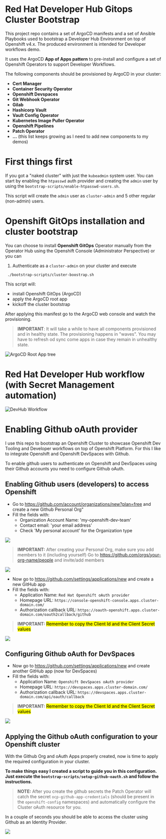 # Red Hat Developer Hub Gitops Cluster Bootstrap

This project repo contains a set of ArgoCD manifests and a set of Ansible Playbooks used to bootstrap a Developer Hub Environment on top of Openshift v4.x. The produced environment is intended for Developer workflows demo.

It uses the ArgoCD **App of Apps pattern** to pre-install and configure a set of Openshift Operators to support Developer Workflows.

The following components should be provisioned by ArgoCD in your cluster:
 * **Cert Manager**
 * **Container Security Operator**
 * **Openshift Devspaces**
 * **Git Webhook Operator**
 * **Gilab**
 * **Hashicorp Vault**
 * **Vault Config Operator**
 * **Kubernetes Image Puller Operator**
 * **Openshift Pipelines**
 * **Patch Operator**
 * **...** (this list keeps growing as I need to add new components to my demos)

# First things first
If you got a "naked cluster" with just the `kubeadmin` system user. You can start by enabling the `htpasswd` auth provider and creating the `admin` user by using the `bootstrap-scripts/enable-htpasswd-users.sh`. 

This script will create the `admin` user as `cluster-admin` and 5 other regular (non-admin) users.

# Openshift GitOps installation and cluster bootstrap
You can choose to install **Openshift GitOps** Operator manually from the Operator Hub using the Openshift Console (Administrator Perspective) or you can

 1. Authenticate as a `cluster-admin` on your cluster and execute

```shell
 ./bootstrap-scripts/cluster-boostrap.sh 
```

This script will:
 * install Openshift GitOps (ArgoCD)
 * apply the ArgoCD root app
 * kickoff the cluster bootstrap
 
After applying this manifest go to the ArgoCD web console and watch the provisioning.
> **IMPORTANT**: It will take a while to have all components provisioned and in healthy state. The provisioning happens in "waves". You may have to refresh od sync come apps in case they remain in unhealthy state.

![ArgoCD Root App tree](./docs/images/ArgoCD-root-app-tree.png)

# Red Hat Developer Hub workflow (with Secret Management automation)

![DevHub Workflow](./docs/images/Red_Hat_DeveloperHub_Mgtm_Secrets_with_Hashicorp_Vault.png)

# Enabling Github oAuth provider
I use this repo to bootstrap an Openshift Cluster to showcase Openshift Dev Tooling and Developer workflows on top of Openshift Platform.
For this I like to integrate Openshift and Openshift DevSpaces with Github. 

To enable github users to authenticate on Openshift and DevSpaces using their Github accounts you need to configure Github oAuth. 

## Enabling Github users (developers) to access Openshift

 * Go to https://github.com/account/organizations/new?plan=free and create a new Github Personal Org"
 * Fill the fields with:
   * Organization Account Name: 'my-openshift-dev-team'
   * Contact email: 'your email address'
   * Check  'My personal account' for the Organization type

![](./docs/images/new-gb-personal-org.png)

> **IMPORTANT:** After creating your Personal Org, make sure you add members to it (including yourself)
> Go to https://github.com/orgs/your-org-name/people and invite/add members

![](./docs/images/gb-org-members.png)

 * Now go to https://github.com/settings/applications/new and create a new GitHub app
 * Fill the fields with:
   * Application Name: `Red Hat Openshift oAuth provider`
   * Homepage URL: `https://console-openshift-console.apps.cluster-domain.com/`
   * Authorization callback URL: `https://oauth-openshift.apps.cluster-domain.com/oauth2callback/github`

> **IMPORTANT:** <mark>Remember to copy the Client Id and the Client Secret values</mark>

![](./docs/images/new-gb-ocp-oauth-app.png)

## Configuring Github oAuth for DevSpaces

 * Now go to https://github.com/settings/applications/new and create another GitHub app (now for DevSpaces)
 * Fill the fields with:
   * Application Name: `Openshift DevSpaces oAuth provider`
   * Homepage URL: `https://devspaces.apps.cluster-domain.com/`
   * Authorization callback URL: `https://devspaces.apps.cluster-domain.com/api/oauth/callback`

> **IMPORTANT:** <mark>Remember to copy the Client Id and the Client Secret values</mark>

![](./docs/images/new-gb-devspaces-oauth-app.png)

## Applying the Github oAuth configuration to your Openshift cluster

With the Github Org and oAuth Apps properly created, now is time to apply the required configuration in your cluster. 

**To make things easy I created a script to guide you in this configuration. Just execute the `bootstrap-scripts/setup-github-oauth.sh` and follow the instructions.**

> **NOTE:** After you create the github secrets the Patch Operator will catch the secret `ocp-github-app-credentials` (should be present in the `openshift-config` namespaces) and automatically configure the Cluster oAuth resource for you. 

In a couple of seconds you should be able to access the cluster using Github as an Identity Provider.

![](./docs/images/gb-oauth-openshift-console.png)
